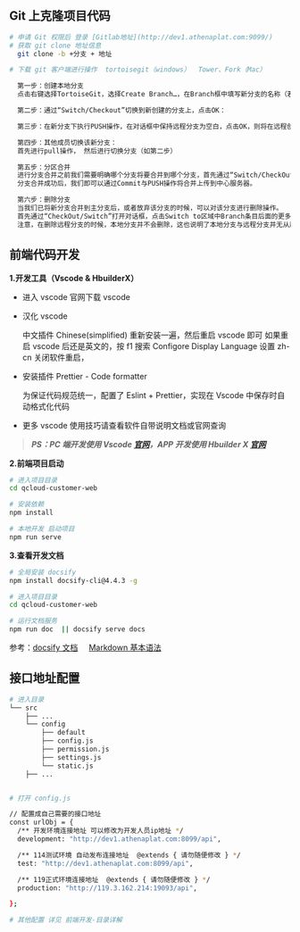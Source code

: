 ## Git 上克隆项目代码

```bash
# 申请 Git 权限后 登录 [Gitlab地址](http://dev1.athenaplat.com:9099/)
# 获取 git clone 地址信息
  git clone -b +分支 + 地址

# 下载 git 客户端进行操作  tortoisegit（windows）  Tower、Fork（Mac）

  第一步：创建本地分支
  点击右键选择TortoiseGit，选择Create Branch…，在Branch框中填写新分支的名称（若选中”switch to new branch”则直接转到新分支上，省去第二步），点击OK按钮：

  第二步：通过“Switch/Checkout”切换到新创建的分支上，点击OK：

  第三步：在新分支下执行PUSH操作，在对话框中保持远程分支为空白，点击OK，则将在远程创建了新的分支（在PUSH的时候远程服务器发现远程没有该分支，此时会自动创建一个和本地分支名称一样的分支，并将本地分支的内容上传到该分支）。

  第四步：其他成员切换该新分支：
  首先进行pull操作， 然后进行切换分支（如第二步）

  第五步：分区合并
  进行分支合并之前我们需要明确哪个分支将要合并到哪个分支，首先通过“Switch/CheckOut”切换到主干分支（如develop分支）,然后通过“Merge”继进行合并操作，在对话框中选择需要合并的分支。
  分支合并成功后，我们即可以通过Commit与PUSH操作将合并上传到中心服务器。

  第六步：删除分支
  当我们已将新分支合并到主分支后，或者放弃该分支的时候，可以对该分支进行删除操作。
  首先通过“CheckOut/Switch”打开对话框，点击Switch to区域中Branch条目后面的更多按钮，打开分支列表对话框，右键点击要删除的分支，选择delete branch进行删除。
  注意，在删除远程分支的时候，本地分支并不会删除，这也说明了本地分支与远程分支并无从属关系

```

## 前端代码开发

**1.开发工具（Vscode & HbuilderX）**

- 进入 vscode 官网下载 vscode

- 汉化 vscode

  中文插件 Chinese(simplified) 重新安装一遍，然后重启 vscode 即可
  如果重启 vscode 后还是英文的，按 f1 搜索 Configore Display Language 设置 zh-cn 关闭软件重启，

- 安装插件 Prettier - Code formatter

  为保证代码规范统一，配置了 Eslint + Prettier，实现在 Vscode 中保存时自动格式化代码

- 更多 vscode 使用技巧请查看软件自带说明文档或官网查询

> **_PS：PC 端开发使用 Vscode [官网](https://code.visualstudio.com/)，APP 开发使用 Hbuilder X [官网](https://www.dcloud.io/)_**

**2.前端项目启动**

```bash
# 进入项目目录
cd qcloud-customer-web

# 安装依赖
npm install

# 本地开发 启动项目
npm run serve
```

**3.查看开发文档**

```bash
# 全局安装 docsify
npm install docsify-cli@4.4.3 -g

# 进入项目目录
cd qcloud-customer-web

# 运行文档服务
npm run doc  || docsify serve docs

```

参考：[docsify 文档](https://docsify.js.org/) &nbsp;&nbsp;&nbsp; [Markdown 基本语法](https://www.jianshu.com/p/191d1e21f7ed/)

## 接口地址配置

```bash
# 进入目录
└── src
    ├── ...
    └── config
        ├── default
        ├── config.js
        ├── permission.js
        ├── settings.js
        └── static.js
    ├── ...


# 打开 config.js

// 配置成自己需要的接口地址
const urlObj = {
  /** 开发环境连接地址 可以修改为开发人员ip地址 */
  development: "http://dev1.athenaplat.com:8099/api",

  /** 114测试环境 自动发布连接地址  @extends { 请勿随便修改 } */
  test: "http://dev1.athenaplat.com:8099/api",

  /** 119正式环境连接地址  @extends { 请勿随便修改 } */
  production: "http://119.3.162.214:19093/api",

};

# 其他配置 详见 前端开发-目录详解

```
